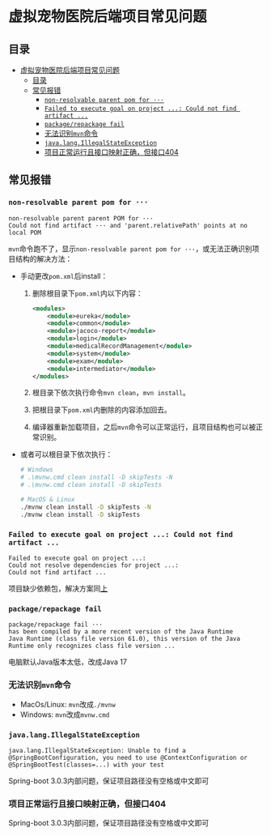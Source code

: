 <!--
 * @Author: pikapikapikaori pikapikapi_kaori@icloud.com
 * @Date: 2023-03-17 02:08:53
 * @LastEditors: pikapikapikaori pikapikapi_kaori@icloud.com
 * @LastEditTime: 2023-04-21 22:52:34
 * @FilePath: /virtualPetHospital-backend/docs/QA.md
 * @Description: 这是默认设置,请设置`customMade`, 打开koroFileHeader查看配置 进行设置: https://github.com/OBKoro1/koro1FileHeader/wiki/%E9%85%8D%E7%BD%AE
-->
# 虚拟宠物医院后端项目常见问题

## 目录

- [虚拟宠物医院后端项目常见问题](#虚拟宠物医院后端项目常见问题)
  - [目录](#目录)
  - [常见报错](#常见报错)
    - [`non-resolvable parent pom for ···`](#non-resolvable-parent-pom-for-)
    - [`Failed to execute goal on project ...: Could not find artifact ...`](#failed-to-execute-goal-on-project--could-not-find-artifact-)
    - [`package/repackage fail`](#packagerepackage-fail)
    - [无法识别`mvn`命令](#无法识别mvn命令)
    - [`java.lang.IllegalStateException`](#javalangillegalstateexception)
    - [项目正常运行且接口映射正确，但接口404](#项目正常运行且接口映射正确但接口404)

## 常见报错

### `non-resolvable parent pom for ···`

``` text
non-resolvable parent parent POM for ···
Could not find artifact ··· and 'parent.relativePath' points at no local POM
```

`mvn`命令跑不了，显示`non-resolvable parent pom for ···`，或无法正确识别项目结构的解决方法：

- 手动更改`pom.xml`后install：

  1. 删除根目录下`pom.xml`内以下内容：

      ``` xml
      <modules>
          <module>eureka</module>
          <module>common</module>
          <module>jacoco-report</module>
          <module>login</module>
          <module>medicalRecordManagement</module>
          <module>system</module>
          <module>exam</module>
          <module>intermediator</module>
      </modules>
      ```

  2. 根目录下依次执行命令`mvn clean`，`mvn install`。
  3. 把根目录下`pom.xml`内删除的内容添加回去。
  4. 编译器重新加载项目，之后`mvn`命令可以正常运行，且项目结构也可以被正常识别。

- 或者可以根目录下依次执行：

    ```bash
    # Windows
    # .\mvnw.cmd clean install -D skipTests -N
    # .\mvnw.cmd clean install -D skipTests

    # MacOS & Linux
    ./mvnw clean install -D skipTests -N
    ./mvnw clean install -D skipTests
    ```

### `Failed to execute goal on project ...: Could not find artifact ...`

``` text
Failed to execute goal on project ...: 
Could not resolve dependencies for project ...: 
Could not find artifact ...
```

项目缺少依赖包，解决方案同[上](#non-resolvable-parent-pom-for-)

### `package/repackage fail`

``` text
package/repackage fail ··· 
has been compiled by a more recent version of the Java Runtime
Java Runtime (class file version 61.0), this version of the Java Runtime only recognizes class file version ...
```

电脑默认Java版本太低，改成Java 17

### 无法识别`mvn`命令

- MacOs/Linux: `mvn`改成`./mvnw`
- Windows: `mvn`改成`mvnw.cmd`

### `java.lang.IllegalStateException`

```test
java.lang.IllegalStateException: Unable to find a @SpringBootConfiguration, you need to use @ContextConfiguration or @SpringBootTest(classes=...) with your test
```

Spring-boot 3.0.3内部问题，保证项目路径没有空格或中文即可

### 项目正常运行且接口映射正确，但接口404

Spring-boot 3.0.3内部问题，保证项目路径没有空格或中文即可
